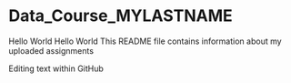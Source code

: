 # Data_Course_MYLASTNAME
Hello World
Hello World
This README file contains information about my uploaded assignments

Editing text within GitHub
